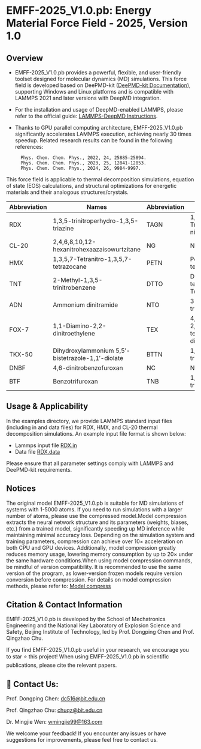 # EMFF-2025_V1.0.pb: Energy Material Force Field - 2025, Version 1.0

## Overview

* EMFF-2025_V1.0.pb provides a powerful, flexible, and user-friendly toolset designed for molecular dynamics (MD) simulations. This force field is developed based on DeePMD-kit ([DeePMD-kit Documentation](https://docs.deepmodeling.com/projects/deepmd/en/master/index.html#)), supporting Windows and Linux platforms and is compatible with LAMMPS 2021 and later versions with DeepMD integration.

* For the installation and usage of DeepMD-enabled LAMMPS, please refer to the official guide: [LAMMPS-DeepMD Instructions](https://docs.deepmodeling.com/projects/deepmd/en/master/third-party/lammps-command.html).

* Thanks to GPU parallel computing architecture, EMFF-2025_V1.0.pb significantly accelerates LAMMPS execution, achieving nearly 30 times speedup. Related research results can be found in the following references:

		Phys. Chem. Chem. Phys., 2022, 24, 25885-25894.
		Phys. Chem. Chem. Phys., 2023, 25, 12841-12853.
		Phys. Chem. Chem. Phys., 2024, 26, 9984-9997.
 
This force field is applicable to thermal decomposition simulations, equation of state (EOS) calculations, and structural optimizations for energetic materials and their analogous structures/crystals.

| Abbreviation | Names                                             | Abbreviation | Names                                               |
|--------------|---------------------------------------------------|--------------|-----------------------------------------------------|
| RDX          | 1,3,5-trinitroperhydro-1,3,5-triazine             | TAGN         | 1,2,3-Triaminoguanidine nitrate                     |
| CL-20        | 2,4,6,8,10,12-hexanitrohexaazaisowurtzitane       | NG           | Nitroglycerin                                       |
| HMX          | 1,3,5,7-Tetranitro-1,3,5,7-tetrazocane            | PETN         | Pentaerythritol tetranitrate                        |
| TNT          | 2-Methyl-1,3,5-trinitrobenzene                    | DTTO         | Di-1,2,3,4-tetrazine Tetraoxides                    |
| ADN          | Ammonium dinitramide                              | NTO          | 3-Nitro-1,2,4-triazole-5-one                        |
| FOX-7        | 1,1-Diamino-2,2-dinitroethylene                   | TEX          | 4,10-Dinitro-2,6,8,12-tetraoxa-4,10-diazawurtzitane |
| TKX-50       | Dihydroxylammonium 5,5′-bistetrazole-1,1′-diolate | BTTN         | 1,2,4-Butanetriol trinitrate                        |
| DNBF         | 4,6-dinitrobenzofuroxan                           | NC           | Nitrocellulose                                      |
| BTF          | Benzotrifuroxan                                   | TNB          | 1,3,5-trinitrobenzene                               |


## Usage & Applicability

In the examples directory, we provide LAMMPS standard input files (including in and data files) for RDX, HMX, and CL-20 thermal decomposition simulations. An example input file format is shown below:

* Lammps input file [RDX.in](https://github.com/MingjieWen/General-NNP-model-for-C-H-N-O-Energetic-Materials/blob/main/Examples/RDX/RDX.in)
* Data file [RDX.data](https://github.com/MingjieWen/General-NNP-model-for-C-H-N-O-Energetic-Materials/blob/main/Examples/RDX/RDX.data)

Please ensure that all parameter settings comply with LAMMPS and DeePMD-kit requirements.
## Notices
The original model EMFF-2025_V1.0.pb is suitable for MD simulations of systems with 1-5000 atoms. If you need to run simulations with a larger number of atoms, please use the compressed model.Model compression extracts the neural network structure and its parameters (weights, biases, etc.) from a trained model, significantly speeding up MD inference while maintaining minimal accuracy loss. Depending on the simulation system and training parameters, compression can achieve over 10× acceleration on both CPU and GPU devices. Additionally, model compression greatly reduces memory usage, lowering memory consumption by up to 20× under the same hardware conditions.When using model compression commands, be mindful of version compatibility. It is recommended to use the same version of the program, as lower-version frozen models require version conversion before compression.
For details on model compression methods, please refer to: [Model compress](https://docs.deepmodeling.com/projects/deepmd/en/master/freeze/compress.html)

## Citation & Contact Information

EMFF-2025_V1.0.pb is developed by the School of Mechatronics Engineering and the National Key Laboratory of Explosion Science and Safety, Beijing Institute of Technology, led by Prof. Dongping Chen and Prof. Qingzhao Chu.

If you find EMFF-2025_V1.0.pb useful in your research, we encourage you to star ⭐ this project! When using EMFF-2025_V1.0.pb in scientific publications, please cite the relevant papers.

## 📩 Contact Us:

Prof. Dongping Chen: dc516@bit.edu.cn

Prof. Qingzhao Chu: chuqz@bit.edu.cn

Dr. Mingjie Wen: wmingjie99@163.com

We welcome your feedback! If you encounter any issues or have suggestions for improvements, please feel free to contact us.

